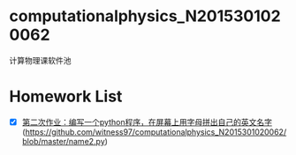 # computationalphysics_N2015301020062
计算物理课软件池
# Homework List
 - [x] [第二次作业：编写一个python程序，在屏幕上用字母拼出自己的英文名字](https://github.com/witness97/computationalphysics_N2015301020062/blob/master/name.py)(https://github.com/witness97/computationalphysics_N2015301020062/blob/master/name2.py)
